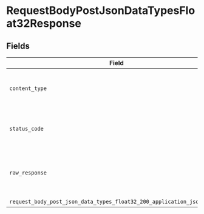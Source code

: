 # RequestBodyPostJsonDataTypesFloat32Response


## Fields

| Field                                                                                                                                                            | Type                                                                                                                                                             | Required                                                                                                                                                         | Description                                                                                                                                                      |
| ---------------------------------------------------------------------------------------------------------------------------------------------------------------- | ---------------------------------------------------------------------------------------------------------------------------------------------------------------- | ---------------------------------------------------------------------------------------------------------------------------------------------------------------- | ---------------------------------------------------------------------------------------------------------------------------------------------------------------- |
| `content_type`                                                                                                                                                   | *String*                                                                                                                                                         | :heavy_check_mark:                                                                                                                                               | HTTP response content type for this operation                                                                                                                    |
| `status_code`                                                                                                                                                    | *Integer*                                                                                                                                                        | :heavy_check_mark:                                                                                                                                               | HTTP response status code for this operation                                                                                                                     |
| `raw_response`                                                                                                                                                   | [Faraday::Response](https://www.rubydoc.info/gems/faraday/Faraday/Response)                                                                                      | :heavy_minus_sign:                                                                                                                                               | Raw HTTP response; suitable for custom response parsing                                                                                                          |
| `request_body_post_json_data_types_float32_200_application_json_object`                                                                                          | [T.nilable(Operations::RequestBodyPostJSONDataTypesFloat32200ApplicationJSON)](../../models/operations/requestbodypostjsondatatypesfloat32200applicationjson.md) | :heavy_minus_sign:                                                                                                                                               | OK                                                                                                                                                               |
